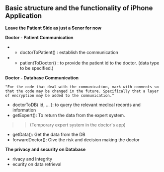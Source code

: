 ## Basic structure and the functionality of iPhone Application ##

**Leave the Patient Side as just a Senor for now**

**Doctor - Patient Communication**

  * - doctorToPatient() : establish the communication
  * - patientToDoctor() : to provide the patient id to the doctor. (data type to be specified.)

**Doctor - Database Communication**

`"For the code that deal with the communication, mark with comments so that the code may be changed in the future. Specifically that a layer of encryption may be added to the communication."`


  * doctorToDB( id, … ):  to query the relevant medical records and information
  * getExpert(): To return the data from the expert system.
> > (Temporary expert system in the doctor's app)
  * getData(): Get the data from the DB
  * forwardDoctor(): Give the risk and decision making the doctor

**The privacy and security on Database**

  * rivacy and Integrity
  * ecurity on data retrieval